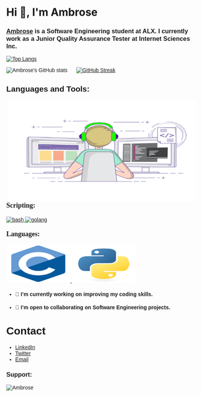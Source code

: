 # Hi 👋, I'm Ambrose

### <h3 align="left"><font face="Arial"><a href="https://www.linkedin.com/in/ambrose-m-/" target="_blank" rel="noreferrer">Ambrose</a> is a Software Engineering student at ALX. I currently work as a Junior Quality Assurance Tester at Internet Sciences Inc.

[![Top Langs](https://github-readme-stats.vercel.app/api/top-langs/?username=Gich-M&layout=compact&card_width=400&theme=highcontrast)](https://github.com/Gich-M/github-readme-stats)

![Ambrose's GitHub stats](https://github-readme-stats.vercel.app/api?username=Gich-M&show_icons=true&theme=highcontrast)&nbsp;&nbsp;&nbsp;&nbsp;&nbsp;&nbsp;[![GitHub Streak](https://streak-stats.demolab.com?user=Gich-M&theme=highcontrast)](https://git.io/streak-stats)

## Languages and Tools:
<!-- GIF -->
<img align="right" height="270" width="500" src="https://raw.githubusercontent.com/mikonoid/mikonoid/main/images/gifs/coder3.gif" />

<!-- Scripting Section -->
<h4><font size="+1" face="Tahoma">Scripting:</font></h4>
<p align="left">
    <a href="https://www.gnu.org/software/bash/" target="_blank" rel="noreferrer">
        <img src="https://e7.pngegg.com/pngimages/330/276/png-clipart-bash-shell-script-bourne-shell-scripting-language-unix-shell-shell-rectangle-logo.png" alt="bash" width="100" height="100"/>
    </a>
    <a href="https://golang.org/" target="_blank" rel="noreferrer">
        <img src="https://perisync.com/images/gocc.gif" alt="golang" width="170" height="100"/>
    </a>
</p>

<!-- Languages Section -->
<h4><font size="+1" face="Tahoma">Languages:</font></h4>
<p>
    <a href="https://www.cprogramming.com/" target="_blank" rel="noreferrer">
        <img src="https://raw.githubusercontent.com/devicons/devicon/master/icons/c/c-original.svg" alt="c" width="170" height="100"/>
    </a>
    <a href="https://www.python.org" target="_blank" rel="noreferrer">
        <img src="https://raw.githubusercontent.com/devicons/devicon/master/icons/python/python-original.svg" alt="python" width="170" height="100"/>
    </a>
</p>

- #### 🔭 I’m currently working on improving my coding skills.
- #### 👯 I’m open to collaborating on Software Engineering projects.

# Contact
* [LinkedIn](https://www.linkedin.com/in/ambrose-m-/)
* [Twitter](https://twitter.com/gich_mk)
* [Email](mailto:gichmuriuki21@gmail.com)

<h3 align="left">Support:</h3>
<p><a href="https://www.buymeacoffee.com/Ambrose"> <img align="left" src="https://cdn.buymeacoffee.com/buttons/v2/default-yellow.png" height="50" width="210" alt="Ambrose" /></a></p><br><br>
